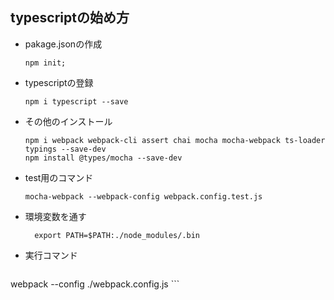 


## typescriptの始め方  

 - pakage.jsonの作成
    ```
    npm init;
    ```

 - typescriptの登録
    ```
    npm i typescript --save
    ```
 - その他のインストール
 
    ```$npm
    npm i webpack webpack-cli assert chai mocha mocha-webpack ts-loader typings --save-dev
    npm install @types/mocha --save-dev
    ```
 
 
  - test用のコマンド
     ```$npm
     mocha-webpack --webpack-config webpack.config.test.js
     ```
   - 環境変数を通す
      ```$npm 
        export PATH=$PATH:./node_modules/.bin 
      ``` 

  - 実行コマンド
     ```$npm
webpack --config ./webpack.config.js
      ``` 